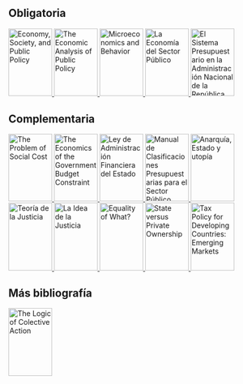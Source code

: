 ## Obligatoria
<p>
<a href="https://www.core-econ.org/espp/index.html">
<img border="0" title="Economy, Society, and Public Policy" 
src="https://i.gr-assets.com/images/S/compressed.photo.goodreads.com/books/1567504885l/52007798._SX318_SY475_.jpg" width="86" height="133.3">
</a>

<a href="https://www.goodreads.com/book/show/8888809-the-economic-analysis-of-public-policy?ac=1&from_search=true&qid=0HSeScVCro&rank=1">
<img border="0" title="The Economic Analysis of Public Policy" 
src="https://i.gr-assets.com/images/S/compressed.photo.goodreads.com/books/1347784246l/8888809.jpg" width="86" height="133.3">
</a>
  
<a href="https://www.goodreads.com/book/show/5986495-microeconomics-and-behavior?ac=1&from_search=true&qid=XX4ekxZEcW&rank=1">
<img border="0" title="Microeconomics and Behavior" 
src="https://i.gr-assets.com/images/S/compressed.photo.goodreads.com/books/1348392234l/5986495.jpg" width="86" height="133.3">
</a>
  
<a href="https://www.goodreads.com/book/show/2532748.La_Econom_a_del_Sector_P_blico?ac=1&from_search=true&qid=MYzxEMBJm0&rank=1">
<img border="0" title="La Economía del Sector Público" 
src="https://i.gr-assets.com/images/S/compressed.photo.goodreads.com/books/1350867671l/2532748.jpg" width="86" height="133.3">
</a>
  
<a href="https://www.economia.gob.ar/onp/documentos/manuales/el_sistema_presupuestario_publico.pdf">
<img border="0" title="El Sistema Presupuestario en la Administración Nacional de la República Argentina" 
src="https://static.docsity.com/media/avatar/documents/2020/05/01/17133372fd0ae59c299421c47bd3cbd2.jpeg" width="86" height="133.3">
</a>    
</p>  

## Complementaria
<p>
<a href="https://www.law.uchicago.edu/files/file/coase-problem.pdf">
<img border="0" title="The Problem of Social Cost" 
src="https://i.gr-assets.com/images/S/compressed.photo.goodreads.com/books/1476897144l/32684525.jpg" width="86" height="133.3">
</a>
  
<a href="https://www.jstor.org/stable/3986443">
<img border="0" title="The Economics of the Government Budget Constraint" 
src="https://imgv2-1-f.scribdassets.com/img/document/348180337/original/52ff0715ab/1632520030?v=1" width="86" height="133.3">
</a>  
  
<a href="http://servicios.infoleg.gob.ar/infolegInternet/anexos/0-4999/554/texact.htm">
<img border="0" title="Ley de Administración Financiera del Estado" 
src="https://d20ohkaloyme4g.cloudfront.net/img/document_thumbnails/55806cdd10ff2a70a23243a037285d28/thumb_1200_1697.png" width="86" height="133.3">
</a>   
  
<a href="https://capacitacion.mecon.gob.ar/manuales_nuevo/Presupuesto-Clasificador13.pdf">
<img border="0" title="Manual de Clasificaciones Presupuestarias para el Sector Público Nacional" 
src="https://i.gr-assets.com/images/S/compressed.photo.goodreads.com/books/1423233899l/24851581.jpg" width="86" height="133.3">
</a>     

<a href="https://www.goodreads.com/book/show/15213755-anarqu-a-estado-y-utop-a?ac=1&from_search=true&qid=j6T6orsVUc&rank=1">
<img border="0" title="Anarquía, Estado y utopía" 
src="https://i.gr-assets.com/images/S/compressed.photo.goodreads.com/books/1355145564l/15213755.jpg" width="86" height="133.3">
</a>
  
<a href="https://www.goodreads.com/book/show/889914.Teor_a_de_la_justicia?ac=1&from_search=true&qid=uRwDywV1BM&rank=1">
<img border="0" title="Teoría de la Justicia" 
src="https://i.gr-assets.com/images/S/compressed.photo.goodreads.com/books/1348477690l/889914.jpg" width="86" height="133.3">
</a>  
  
<a href="https://www.goodreads.com/book/show/20520568-la-idea-de-la-justicia?ac=1&from_search=true&qid=ZPsfvBJ6qP&rank=1">
<img border="0" title="La Idea de la Justicia" 
src="https://i.gr-assets.com/images/S/compressed.photo.goodreads.com/books/1389560157l/20520568.jpg" width="86" height="133.3">
</a>
 
<a href="https://www.ophi.org.uk/wp-content/uploads/Sen-1979_Equality-of-What.pdf">
<img border="0" title="Equality of What?" 
src="https://oxford.universitypressscholarship.com/skin/25ddf951243030916c494aafc0af0a8099d92bfc/images/default.gif" width="86" height="133.3">
</a>      

<a href="https://www.aeaweb.org/articles?id=10.1257/jep.12.4.133">
<img border="0" title="State versus Private Ownership" 
src="https://www.slideserve.com/photo/35611.jpeg" width="86" height="133.3">
</a>

<a href="https://www.imf.org/external/pubs/ft/wp/2000/wp0035.pdf">
<img border="0" title="Tax Policy for Developing Countries: Emerging Markets" 
src="https://www.elibrary.imf.org/coverimage?doc=%2Fjournals%2F001%2F2000%2F035%2F001.2000.issue-035-en.xml&width=200" width="86" height="133.3">
</a>
</p> 



## Más bibliografía
<p>
<a href="https://www.goodreads.com/book/show/369409.The_Logic_of_Collective_Action?ac=1&from_search=true&qid=Ik1HJKA0OG&rank=1">
<img border="0" title="The Logic of Colective Action" 
src="https://i.gr-assets.com/images/S/compressed.photo.goodreads.com/books/1348697605l/369409.jpg" width="86" height="133.3">
</a>
</p>  
